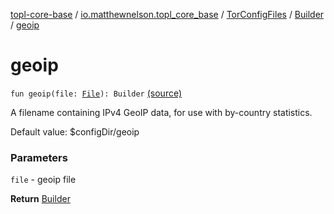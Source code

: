 [topl-core-base](../../../index.md) / [io.matthewnelson.topl_core_base](../../index.md) / [TorConfigFiles](../index.md) / [Builder](index.md) / [geoip](./geoip.md)

# geoip

`fun geoip(file: `[`File`](https://docs.oracle.com/javase/6/docs/api/java/io/File.html)`): Builder` [(source)](https://github.com/05nelsonm/TorOnionProxyLibrary-Android/blob/master/topl-core-base/src/main/java/io/matthewnelson/topl_core_base/TorConfigFiles.kt#L312)

A filename containing IPv4 GeoIP data, for use with by-country statistics.

Default value: $configDir/geoip

### Parameters

`file` - geoip file

**Return**
[Builder](index.md)


